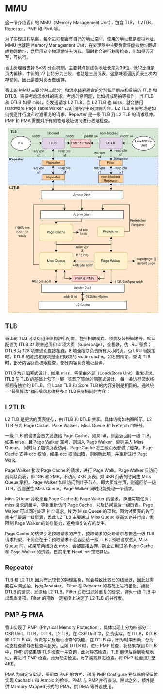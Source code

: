 # MMU

这一节介绍香山的 MMU（Memory Management Unit），包含 TLB， L2TLB，Repeater，PMP 和 PMA 等。

为了实现进程隔离，每个进程都会有自己的地址空间，使用的地址都是虚拟地址。MMU 也就是 Memory Management Unit，在处理器中主要负责将虚拟地址翻译成物理地址，然后用这个物理地址去访存。同时也会进行权限检查，比如是否可写，可执行。

香山处理器支持 Sv39 分页机制，主要特点是虚拟地址长度为39位，低12比特是页内偏移，中间的 27 比特分为三段，也就是三层页表，这意味着遍历页表三次内存访问，因此需要对页表做缓存。

香山的 MMU 主要分为三部分，和流水线紧耦合的分别位于前端和后端的 ITLB 和 DTLB，需要考虑流水线的需求，考虑时序问题，比如拆成两拍等操作。当 ITLB 和 DTLB 如果 miss，会发送请求 L2 TLB，当 L2 TLB 也 miss，就会使用 Hardware Page Table Walker 去访问内存中的页表内容。L2 TLB 主要考虑是如何提高并行度和过滤重复的请求。Repeater 是一级 TLB 到 L2 TLB 的请求缓冲。PMP 和 PMA 需要对所有的物理地址访问进行权限检查。

![mmu-overall](../../figs/memblock/mmu-overall.png)

## TLB

香山的 TLB 可以对组织结构进行配置，包括相联模式、项数及替换策略等。默认配置为 ITLB 32 项普通页和 4 项大页（superpage），全相联，伪 LRU 替换；DTLB 为 128 项普通页直接相连，8 项全相联负责所有大小的页，伪 LRU 替换策略。DTLB 的直接相联项是全相联项的 victim cache。如右图所示，查询 TLB 时，部分内容负责权限检查，部分内容负责地址翻译。

DTLB 为非阻塞式设计，如果 miss，需要由外部（Load/Store Unit）重发请求。ITLB 在 TLB 的基础上包了一层，实现了简单的阻塞式设计。
每一条访存流水线都拥有独立的 DTLB，但 Load TLB 和 Store TLB 的内容分别是相同的。通过统一“替换算法”和回填信息维持多个TLB保持相同的内容：

## L2TLB

L2 TLB 是更大的页表缓存，由 ITLB 和 DTLB 共享。具体结构如右图所示，L2 TLB 分为 Page Cache，Pake Walker，Miss Queue 和 Prefetch 四部分。

一级 TLB 的请求会首先发送给 Page Cache，如果 hit，则会返回给一级 TLB。如果 miss，且 Page Walker 空闲，则进入 Page Walker，否则进入 Miss Queue。
同时为了加快页表访问，Page Cache 将三级页表都做了缓存。Page Cache 支持 ecc 校验，如果 ecc 校验出错，则刷新此项，并重新进行 Page Walk。

Page Walker 接收 Page Cache 的请求，进行 Page Walk。Page Walker 只访问前两级页表，即 1GB 和 2MB，不访问 4KB 页表。对 4KB 页表的访问由 Miss Queue 承担。Page Walker 如果访问到叶子节点，即大页或空页，则返回给一级 TLB，否则送往 Miss Queue。Page Walker 同时只能处理一个请求。

Miss QUeue 接收来自 Page Cache 和 Page Walker 的请求，承担两项任务：miss 请求的缓冲，等到重新访问 Page Cache，以及访问最后一级页表。Page Walker 可以同时处理 N 个请求，N 为 Miss Queue 的项数。因为对页表的访问集中于最后一级页表，因此 L2 TLB 主要通过 Miss Queue 提高访存并行度，但限制 Page Walker 的访存能力，避免重复访存的发生。

Page Cache 的结果引发预取请求的产生，预取请求的处理请求与普通一级 TLB 请求相似，不同点在于：预取请求不会返回给一级 TLB；预取请求进入 Miss Queue 时，如果前两级页表 miss，会被直接丢弃，防止占用过多 Page Cache 和 Page Walker 的资源。目前采用 NextLine 预取算法。

## Repeater

TLB 和 L2 TLB 因为有比较长的物理距离，就会导致比较长的线延迟，因此就需要在中间加拍，称为Repeater。
Filter 在 Repeater 的基础上进行强化，接受 DTLB 的请求，发送给 L2 TLB。Filter 负责过滤掉重复的请求，避免一级 TLB 中出现重复项。Filter 的项数一定程度上决定了 L2 TLB 的并行度。

## PMP 与 PMA

香山实现了 PMP（Physical Memory Protection），具体实现上分为四部分：CSR Unit，ITLB，DTLB，L2TLB。在 CSR Unit 中，负责读写。在 ITLB，DTLB 和 L2 TLB 中，负责写以及地址检查的功能。在 DTLB 中，因为时序因素，分为动态检查和静态检查两部分。回填 DTLB 时，进行 PMP 检查，将结果存到 DTLB 中，PMP 的结果随 TLB 检查一并查询，此为静态检查。TLB 翻译后得到物理地址，再进行 PMP 检查，此为动态检查。为了实现静态检查，将 PMP 粒度提升至 4KB。

PMA 为自定义实现，采用类 PMP 的方式，利用 PMP Configure 寄存器的保留位实现 Cachable 和 Atmoic 的检查。PMA 与 PMP 并行查询。除此之外，额外提供 Memory Mapped 形式的 PMA，供 DMA 等外设使用。